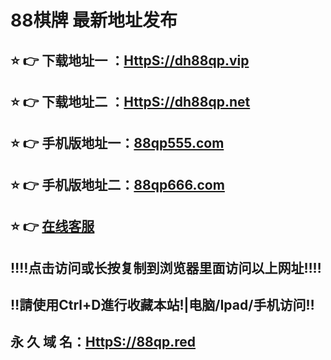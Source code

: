 # 88棋牌 最新地址发布 
## ⭐️ 👉 下载地址一 ：<a href="http://dh88qp.vip">HttpS://dh88qp.vip</a>
## ⭐️ 👉 下载地址二 ：<a href="http://dh88qp.net">HttpS://dh88qp.net</a>
## ⭐️ 👉 手机版地址一：<a href="http://www.88qp555.com">88qp555.com</a>
## ⭐️ 👉 手机版地址二：<a href="http://www.88qp666.com">88qp666.com</a>
## ⭐️ 👉  <a href="https://www.88qpkf.com">在线客服</a>
## ‼️‼️点击访问或长按复制到浏览器里面访问以上网址‼️‼️
## ‼️請使用Ctrl+D進行收藏本站!|电脑/Ipad/手机访问‼️
## 永 久 域 名：<a href="http://88qp.red">HttpS://88qp.red</a>

